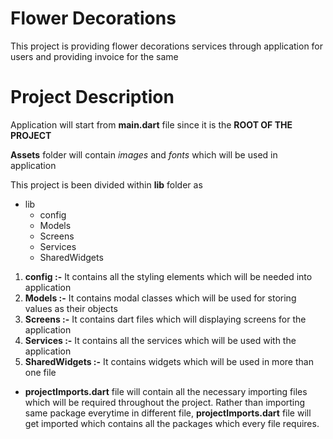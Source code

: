 # Flower Decorations

This project is providing flower decorations services through application for users and providing invoice for the same

# Project Description

Application will start from **main.dart** file since it is the **ROOT OF THE PROJECT**

**Assets** folder will contain *images* and *fonts* which will be used in application

This project is been divided within **lib** folder as

- lib
    - config
    - Models
    - Screens
    - Services
    - SharedWidgets

1. **config :-** It contains all the styling elements which will be needed into application
2. **Models :-** It contains modal classes which will be used for storing values as their objects
3. **Screens :-** It contains dart files which will displaying screens for the application
4. **Services :-** It contains all the services which will be used with the application
5. **SharedWidgets :-** It contains widgets which will be used in more than one file

- **projectImports.dart** file will contain all the necessary importing files which will be required throughout the
  project. Rather than importing same package everytime in different file, **projectImports.dart** file will get
  imported which contains all the packages which every file requires.
